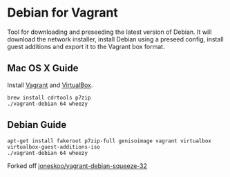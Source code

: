 # Debian for Vagrant

Tool for downloading and preseeding the latest version of Debian.
It will download the network installer, install Debian using a preseed
config, install guest additions and export it to the Vagrant box format.

## Mac OS X Guide

Install [Vagrant](http://www.vagrantup.com/downloads.html) and
[VirtualBox](https://www.virtualbox.org/wiki/Downloads).

    brew install cdrtools p7zip
    ./vagrant-debian 64 wheezy

## Debian Guide

    apt-get install fakeroot p7zip-full genisoimage vagrant virtualbox virtualbox-guest-additions-iso
    ./vagrant-debian 64 wheezy

Forked off [joneskoo/vagrant-debian-squeeze-32](https://github.com/joneskoo/vagrant-debian-squeeze-32)

